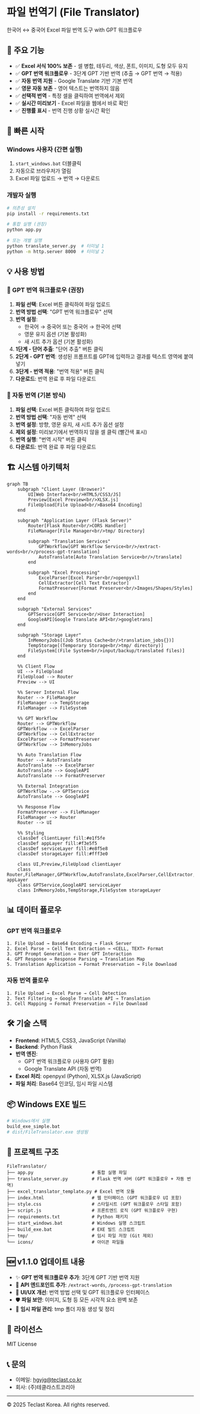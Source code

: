 # 파일 번역기 (File Translator)

한국어 ↔ 중국어 Excel 파일 번역 도구 with GPT 워크플로우

## 🌟 주요 기능

- ✅ **Excel 서식 100% 보존** - 셀 병합, 테두리, 색상, 폰트, 이미지, 도형 모두 유지
- ✅ **GPT 번역 워크플로우** - 3단계 GPT 기반 번역 (추출 → GPT 번역 → 적용)
- ✅ **자동 번역 지원** - Google Translate 기반 기본 번역
- ✅ **영문 자동 보존** - 영어 텍스트는 번역하지 않음
- ✅ **선택적 번역** - 특정 셀을 클릭하여 번역에서 제외
- ✅ **실시간 미리보기** - Excel 파일을 웹에서 바로 확인
- ✅ **진행률 표시** - 번역 진행 상황 실시간 확인

## 🚀 빠른 시작

### Windows 사용자 (간편 실행)

1. `start_windows.bat` 더블클릭
2. 자동으로 브라우저가 열림
3. Excel 파일 업로드 → 번역 → 다운로드

### 개발자 실행

```bash
# 의존성 설치
pip install -r requirements.txt

# 통합 실행 (권장)
python app.py

# 또는 개별 실행
python translate_server.py  # 터미널 1
python -m http.server 8000  # 터미널 2
```

## 💡 사용 방법

### 📝 GPT 번역 워크플로우 (권장)

1. **파일 선택**: Excel 버튼 클릭하여 파일 업로드
2. **번역 방법 선택**: "GPT 번역 워크플로우" 선택
3. **번역 설정**:
   - 한국어 → 중국어 또는 중국어 → 한국어 선택
   - 영문 유지 옵션 (기본 활성화)
   - 새 시트 추가 옵션 (기본 활성화)
4. **1단계 - 단어 추출**: "단어 추출" 버튼 클릭
5. **2단계 - GPT 번역**: 생성된 프롬프트를 GPT에 입력하고 결과를 텍스트 영역에 붙여넣기
6. **3단계 - 번역 적용**: "번역 적용" 버튼 클릭
7. **다운로드**: 번역 완료 후 파일 다운로드

### 🔄 자동 번역 (기본 방식)

1. **파일 선택**: Excel 버튼 클릭하여 파일 업로드
2. **번역 방법 선택**: "자동 번역" 선택
3. **번역 설정**: 방향, 영문 유지, 새 시트 추가 옵션 설정
4. **제외 설정**: 미리보기에서 번역하지 않을 셀 클릭 (빨간색 표시)
5. **번역 실행**: "번역 시작" 버튼 클릭
6. **다운로드**: 번역 완료 후 파일 다운로드

## 🏗️ 시스템 아키텍처

```mermaid
graph TB
    subgraph "Client Layer (Browser)"
        UI[Web Interface<br/>HTML5/CSS3/JS]
        Preview[Excel Preview<br/>XLSX.js]
        FileUpload[File Upload<br/>Base64 Encoding]
    end

    subgraph "Application Layer (Flask Server)"
        Router[Flask Router<br/>CORS Handler]
        FileManager[File Manager<br/>tmp/ Directory]

        subgraph "Translation Services"
            GPTWorkflow[GPT Workflow Service<br/>/extract-words<br/>/process-gpt-translation]
            AutoTranslate[Auto Translation Service<br/>/translate]
        end

        subgraph "Excel Processing"
            ExcelParser[Excel Parser<br/>openpyxl]
            CellExtractor[Cell Text Extractor]
            FormatPreserver[Format Preserver<br/>Images/Shapes/Styles]
        end
    end

    subgraph "External Services"
        GPTService[GPT Service<br/>User Interaction]
        GoogleAPI[Google Translate API<br/>googletrans]
    end

    subgraph "Storage Layer"
        InMemoryJobs[(Job Status Cache<br/>translation_jobs{})]
        TempStorage[(Temporary Storage<br/>tmp/ directory)]
        FileSystem[(File System<br/>input/backup/translated files)]
    end

    %% Client Flow
    UI --> FileUpload
    FileUpload --> Router
    Preview --> UI

    %% Server Internal Flow
    Router --> FileManager
    FileManager --> TempStorage
    FileManager --> FileSystem

    %% GPT Workflow
    Router --> GPTWorkflow
    GPTWorkflow --> ExcelParser
    GPTWorkflow --> CellExtractor
    ExcelParser --> FormatPreserver
    GPTWorkflow --> InMemoryJobs

    %% Auto Translation Flow
    Router --> AutoTranslate
    AutoTranslate --> ExcelParser
    AutoTranslate --> GoogleAPI
    AutoTranslate --> FormatPreserver

    %% External Integration
    GPTWorkflow -.-> GPTService
    AutoTranslate --> GoogleAPI

    %% Response Flow
    FormatPreserver --> FileManager
    FileManager --> Router
    Router --> UI

    %% Styling
    classDef clientLayer fill:#e1f5fe
    classDef appLayer fill:#f3e5f5
    classDef serviceLayer fill:#e8f5e8
    classDef storageLayer fill:#fff3e0

    class UI,Preview,FileUpload clientLayer
    class Router,FileManager,GPTWorkflow,AutoTranslate,ExcelParser,CellExtractor,FormatPreserver appLayer
    class GPTService,GoogleAPI serviceLayer
    class InMemoryJobs,TempStorage,FileSystem storageLayer
```

## 📊 데이터 플로우

### GPT 번역 워크플로우
```
1. File Upload → Base64 Encoding → Flask Server
2. Excel Parse → Cell Text Extraction → <CELL, TEXT> Format
3. GPT Prompt Generation → User GPT Interaction
4. GPT Response → Response Parsing → Translation Map
5. Translation Application → Format Preservation → File Download
```

### 자동 번역 플로우
```
1. File Upload → Excel Parse → Cell Detection
2. Text Filtering → Google Translate API → Translation
3. Cell Mapping → Format Preservation → File Download
```

## 🛠 기술 스택

- **Frontend**: HTML5, CSS3, JavaScript (Vanilla)
- **Backend**: Python Flask
- **번역 엔진**:
  - GPT 번역 워크플로우 (사용자 GPT 활용)
  - Google Translate API (자동 번역)
- **Excel 처리**: openpyxl (Python), XLSX.js (JavaScript)
- **파일 처리**: Base64 인코딩, 임시 파일 시스템

## 📦 Windows EXE 빌드

```bash
# Windows에서 실행
build_exe_simple.bat
# dist/FileTranslator.exe 생성됨
```

## 📂 프로젝트 구조

```
FileTranslator/
├── app.py                      # 통합 실행 파일
├── translate_server.py         # Flask 번역 서버 (GPT 워크플로우 + 자동 번역)
├── excel_translator_template.py # Excel 번역 모듈
├── index.html                  # 웹 인터페이스 (GPT 워크플로우 UI 포함)
├── style.css                   # 스타일시트 (GPT 워크플로우 스타일 포함)
├── script.js                   # 프론트엔드 로직 (GPT 워크플로우 구현)
├── requirements.txt            # Python 패키지
├── start_windows.bat           # Windows 실행 스크립트
├── build_exe.bat               # EXE 빌드 스크립트
├── tmp/                        # 임시 파일 저장 (Git 제외)
└── icons/                      # 아이콘 파일들
```

## 🆕 v1.1.0 업데이트 내용

- ✨ **GPT 번역 워크플로우 추가**: 3단계 GPT 기반 번역 지원
- 🔧 **API 엔드포인트 추가**: `/extract-words`, `/process-gpt-translation`
- 🎨 **UI/UX 개선**: 번역 방법 선택 및 GPT 워크플로우 인터페이스
- 🛡️ **파일 보안**: 이미지, 도형 등 모든 시각적 요소 완벽 보존
- 📁 **임시 파일 관리**: tmp 폴더 자동 생성 및 정리

## 📝 라이선스

MIT License

## 📞 문의

- 이메일: hgyjg@teclast.co.kr
- 회사: (주)테클라스트코리아

---
© 2025 Teclast Korea. All rights reserved.